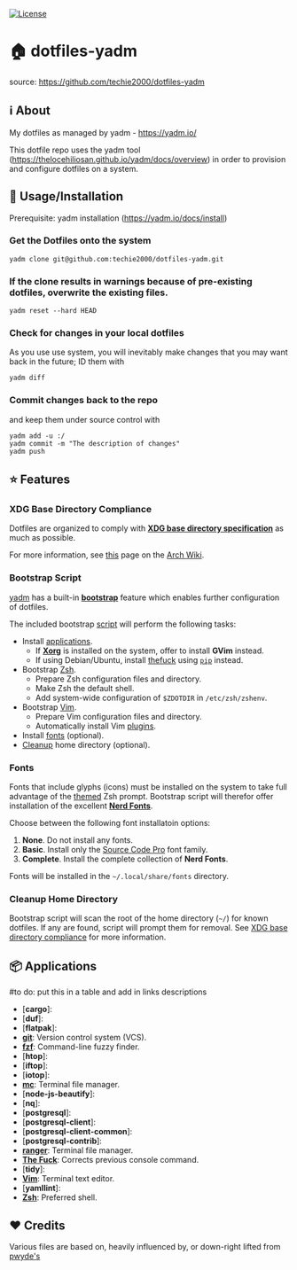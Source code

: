 [![License](https://img.shields.io/badge/License-MIT-blue.svg)](LICENSE)

# :house: dotfiles-yadm

source: https://github.com/techie2000/dotfiles-yadm

## :information_source: About
My dotfiles as managed by yadm - https://yadm.io/

This dotfile repo uses the yadm tool (https://thelocehiliosan.github.io/yadm/docs/overview) in order to provision and configure dotfiles on a system.

## :floppy_disk: Usage/Installation

Prerequisite: yadm installation (https://yadm.io/docs/install)

### Get the Dotfiles onto the system
```
yadm clone git@github.com:techie2000/dotfiles-yadm.git
```

### If the clone results in warnings because of pre-existing dotfiles, overwrite the existing files.
```
yadm reset --hard HEAD
```

### Check for changes in your local dotfiles
As you use use system, you will inevitably make changes that you may want back in the future; ID them with 
```
yadm diff
```

### Commit changes back to the repo
and  keep them under source control with
```
yadm add -u :/
yadm commit -m "The description of changes"
yadm push
```

## :star: Features

### XDG Base Directory Compliance

Dotfiles are organized to comply with [**XDG base directory specification**](https://specifications.freedesktop.org/basedir-spec/basedir-spec-latest.html) as much as possible.

For more information, see [this](https://wiki.archlinux.org/index.php/XDG_Base_Directory) page on the [Arch Wiki](https://wiki.archlinux.org/).

### Bootstrap Script

[yadm](https://yadm.io/) has a built-in [**bootstrap**](https://yadm.io/docs/bootstrap) feature which enables further configuration of dotfiles.

The included bootstrap [script](../.config/yadm/bootstrap) will perform the following tasks:

* Install [applications](#applications-application).
  * If [**Xorg**](https://www.x.org/wiki/) is installed on the system, offer to install **GVim** instead.
  * If using Debian/Ubuntu, install [thefuck](https://github.com/nvbn/thefuck) using [`pip`](https://pip.pypa.io/) instead.
* Bootstrap [Zsh](#zsh).
  * Prepare Zsh configuration files and directory.
  * Make Zsh the default shell.
  * Add system-wide configuration of `$ZDOTDIR` in `/etc/zsh/zshenv`.
* Bootstrap [Vim](#vim).
  * Prepare Vim configuration files and directory.
  * Automatically install Vim [plugins](#plugin-manager-vim-plug).
* Install [fonts](#fonts) (optional).
* [Cleanup](#cleanup-home-directory) home directory (optional).

### Fonts

Fonts that include glyphs (icons) must be installed on the system to take full advantage of the [themed](#theme) Zsh prompt. Bootstrap script will therefor offer installation of the excellent [**Nerd Fonts**](https://github.com/ryanoasis/nerd-fonts).

Choose between the following font installatoin options:

1. **None**. Do not install any fonts.
2. **Basic**. Install only the [Source Code Pro](https://github.com/ryanoasis/nerd-fonts/releases/download/v2.1.0/SourceCodePro.zip) font family.
3. **Complete**. Install the complete collection of **Nerd Fonts**.

Fonts will be installed in the `~/.local/share/fonts` directory.

### Cleanup Home Directory

Bootstrap script will scan the root of the home directory (`~/`) for known dotfiles. If any are found, script will prompt them for removal. See [XDG base directory compliance](#xdg-base-directory-compliance) for more information.

## :package: Applications
#to do: put this in a table and add in links descriptions 
* [**cargo**]:
* [**duf**]:
* [**flatpak**]: 
* [**git**](https://git-scm.com): Version control system (VCS).
* [**fzf**](https://github.com/junegunn/fzf): Command-line fuzzy finder.
* [**htop**]:
* [**iftop**]:
* [**iotop**]:
* [**mc**](https://github.com/MidnightCommander/mc): Terminal file manager.
* [**node-js-beautify**]:
* [**nq**]:
* [**postgresql**]:
* [**postgresql-client**]:
* [**postgresql-client-common**]:
* [**postgresql-contrib**]:
* [**ranger**](https://ranger.github.io/): Terminal file manager.
* [**The Fuck**](https://github.com/nvbn/thefuck): Corrects previous console command.
* [**tidy**]:
* [**Vim**](https://github.com/vim/vim): Terminal text editor.
* [**yamllint**]:
* [**Zsh**](http://zsh.sourceforge.net/Intro/intro_1.html): Preferred shell.

## :heart: Credits

Various files are based on, heavily influenced by, or down-right lifted from [pwyde's](https://github.com/pwyde/dotfiles)
